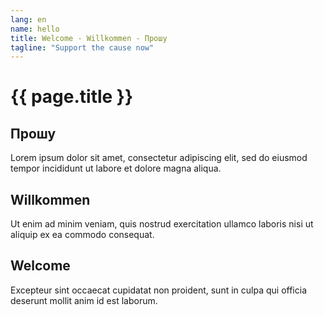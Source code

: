 ```yaml
---
lang: en
name: hello
title: Welcome - Willkommen - Прошу
tagline: "Support the cause now"
---
```

# {{ page.title }}

## Прошу
Lorem ipsum dolor sit amet, consectetur adipiscing elit, sed do eiusmod tempor incididunt ut labore et dolore magna aliqua. 

## Willkommen
Ut enim ad minim veniam, quis nostrud exercitation ullamco laboris nisi ut aliquip ex ea commodo consequat. 

## Welcome
Excepteur sint occaecat cupidatat non proident, sunt in culpa qui officia deserunt mollit anim id est laborum.